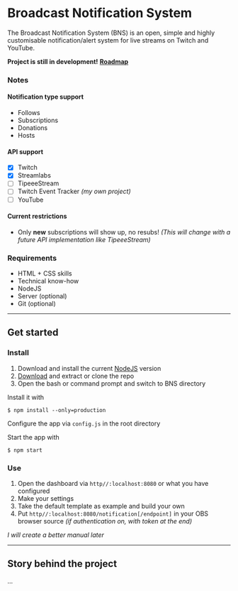 # Broadcast Notification System
The Broadcast Notification System (BNS) is an open, simple and highly customisable notification/alert system for live streams on Twitch and YouTube.

**Project is still in development!**
**[Roadmap](https://github.com/Morphy2k/broadcast-notification-system/projects)**

### Notes

#### Notification type support
-   Follows
-   Subscriptions
-   Donations
-   Hosts

#### API support
-   [x] Twitch
-   [x] Streamlabs
-   [ ] TipeeeStream
-   [ ] Twitch Event Tracker *(my own project)*
-   [ ] YouTube

#### Current restrictions
-   Only **new** subscriptions will show up, no resubs! *(This will change with a future API implementation like TipeeeStream)*

### Requirements
-   HTML + CSS skills
-   Technical know-how
-   NodeJS
-   Server (optional)
-   Git (optional)

***

## Get started

### Install

1.  Download and install the current [NodeJS](https://nodejs.org) version
2.  [Download]() and extract or clone the repo
3.  Open the bash or command prompt and switch to BNS directory

Install it with

`$ npm install --only=production`

Configure the app via `config.js` in the root directory

Start the app with

`$ npm start`


### Use

1.  Open the dashboard via `http//:localhost:8080` or what you have configured
2.  Make your settings
3.  Take the default template as example and build your own
4.  Put `http//:localhost:8080/notification[/endpoint]` in your OBS browser source *(if authentication on, with token at the end)*

*I will create a better manual later*

***

## Story behind the project
...
